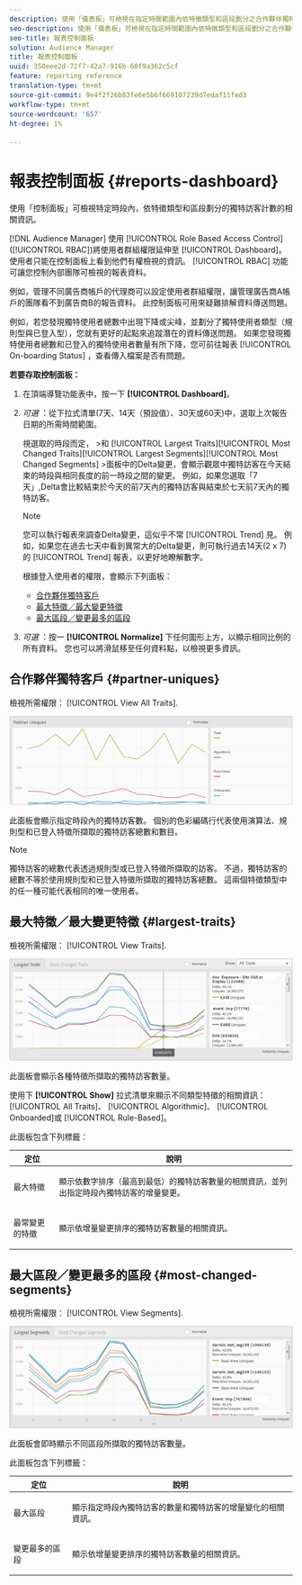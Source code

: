 ```yaml
---
description: 使用「儀表板」可檢視在指定時間範圍內依特徵類型和區段劃分之合作夥伴獨特訪客計數的相關資訊。
seo-description: 使用「儀表板」可檢視在指定時間範圍內依特徵類型和區段劃分之合作夥伴獨特訪客計數的相關資訊。
seo-title: 報表控制面板
solution: Audience Manager
title: 報表控制面板
uuid: 350eee2d-72f7-42a7-916b-60f9a362c5cf
feature: reporting reference
translation-type: tm+mt
source-git-commit: 9e4f2f26b83fe6e5b6f669107239d7edaf11fed3
workflow-type: tm+mt
source-wordcount: '657'
ht-degree: 1%

---
```



# 報表控制面板 {#reports-dashboard}

使用「控制面板」可檢視特定時段內，依特徵類型和區段劃分的獨特訪客計數的相關資訊。

<!-- 

c_dashboard.xml

 -->

[!DNL Audience Manager] 使用 [!UICONTROL Role Based Access Control] ([!UICONTROL RBAC])將使用者群組權限延伸至 [!UICONTROL Dashboard]。 使用者只能在控制面板上看到他們有權檢視的資訊。 [!UICONTROL RBAC] 功能可讓您控制內部團隊可檢視的報表資料。

例如，管理不同廣告商帳戶的代理商可以設定使用者群組權限，讓管理廣告商A帳戶的團隊看不到廣告商B的報告資料。 此控制面板可用來疑難排解資料傳送問題。

例如，若您發現獨特使用者總數中出現下降或尖峰，並劃分了獨特使用者類型（規則型與已登入型），您就有更好的起點來追蹤潛在的資料傳送問題。 如果您發現獨特使用者總數和已登入的獨特使用者數量有所下降，您可前往報表 [!UICONTROL On-boarding Status] ，查看傳入檔案是否有問題。

**若要存取控制面板：**

1. 在頂端導覽功能表中，按一下 **[!UICONTROL Dashboard]**。
2. *可選* ：從下拉式清單(7天、14天（預設值）、30天或60天)中，選取上次報告日期的所需時間範圍。

   視選取的時段而定， >和 [!UICONTROL Largest Traits][!UICONTROL Most Changed Traits][!UICONTROL Largest Segments][!UICONTROL Most Changed Segments] >面板中的Delta變更，會顯示觀眾中獨特訪客在今天結束的時段與相同長度的前一時段之間的變更。 例如，如果您選取「7天」,Delta會比較結束於今天的前7天內的獨特訪客與結束於七天前7天內的獨特訪客。

   >[!NOTE]
   >
   >您可以執行報表來調查Delta變更，這似乎不常 [!UICONTROL Trend] 見。 例如，如果您在過去七天中看到異常大的Delta變更，則可執行過去14天(2 x 7)的 [!UICONTROL Trend] 報表，以更好地瞭解數字。

   根據登入使用者的權限，會顯示下列面板：

   * [合作夥伴獨特客戶](../reporting/reports-dashboard.md#partner-uniques)
   * [最大特徵／最大變更特徵](../reporting/reports-dashboard.md#largest-traits)
   * [最大區段／變更最多的區段](../reporting/reports-dashboard.md#most-changed-segments)

3. *可選* ：按一 **[!UICONTROL Normalize]** 下任何圖形上方，以顯示相同比例的所有資料。 您也可以將滑鼠移至任何資料點，以檢視更多資訊。

## 合作夥伴獨特客戶 {#partner-uniques}

檢視所需權限： [!UICONTROL View All Traits].

![](assets/partner_uniques.png)

此面板會顯示指定時段內的獨特訪客數。 個別的色彩編碼行代表使用演算法、規則型和已登入特徵所擷取的獨特訪客總數和數目。

>[!NOTE]
>
>獨特訪客的總數代表透過規則型或已登入特徵所擷取的訪客。 不過，獨特訪客的總數不等於使用規則型和已登入特徵所擷取的獨特訪客總數。 這兩個特徵類型中的任一種可能代表相同的唯一使用者。

## 最大特徵／最大變更特徵 {#largest-traits}

檢視所需權限： [!UICONTROL View Traits].

![](assets/largest_traits.png)

此面板會顯示各種特徵所擷取的獨特訪客數量。

使用下 **[!UICONTROL Show]** 拉式清單來顯示不同類型特徵的相關資訊： [!UICONTROL All Traits]、 [!UICONTROL Algorithmic]、 [!UICONTROL Onboarded]或 [!UICONTROL Rule-Based]。

此面板包含下列標籤：

<table id="table_DA48BDEB4E0143BEA4EB85AC26FF6AE3"> 
 <thead> 
  <tr> 
   <th colname="col1" class="entry"> 定位 </th> 
   <th colname="col2" class="entry"> 說明 </th> 
  </tr> 
 </thead>
 <tbody> 
  <tr> 
   <td colname="col1"> <p><span class="wintitle"> 最大特徵</span> </p> </td> 
   <td colname="col2"> <p>顯示依數字排序（最高到最低）的獨特訪客數量的相關資訊，並列出指定時段內獨特訪客的增量變更。 </p> </td> 
  </tr> 
  <tr> 
   <td colname="col1"> <p><span class="wintitle"> 最常變更的特徵</span> </p> </td> 
   <td colname="col2"> <p>顯示依增量變更排序的獨特訪客數量的相關資訊。 </p> </td> 
  </tr> 
 </tbody> 
</table>

## 最大區段／變更最多的區段 {#most-changed-segments}

檢視所需權限： [!UICONTROL View Segments].

![](assets/largest_segments.png)

此面板會即時顯示不同區段所擷取的獨特訪客數量。

此面板包含下列標籤：

<table id="table_8E22E0579FA74C5A86CC40B40B2548BE"> 
 <thead> 
  <tr> 
   <th colname="col1" class="entry"> 定位 </th> 
   <th colname="col2" class="entry"> 說明 </th> 
  </tr> 
 </thead>
 <tbody> 
  <tr> 
   <td colname="col1"> <p><span class="wintitle"> 最大區段</span> </p> </td> 
   <td colname="col2"> <p>顯示指定時段內獨特訪客的數量和獨特訪客的增量變化的相關資訊。 </p> </td> 
  </tr> 
  <tr> 
   <td colname="col1"> <p><span class="wintitle"> 變更最多的區段</span> </p> </td> 
   <td colname="col2"> <p>顯示依增量變更排序的獨特訪客數量的相關資訊。 </p> </td> 
  </tr> 
 </tbody> 
</table>

